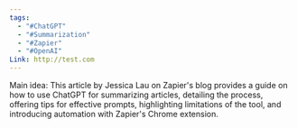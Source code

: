```yaml
---
tags:
  - "#ChatGPT"
  - "#Summarization"
  - "#Zapier"
  - "#OpenAI"
Link: http://test.com
---
```


Main idea: This article by Jessica Lau on Zapier's blog provides a guide on how to use ChatGPT for summarizing articles, detailing the process, offering tips for effective prompts, highlighting limitations of the tool, and introducing automation with Zapier's Chrome extension.